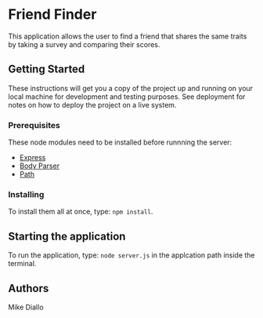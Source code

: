 # Friend Finder
This application allows the user to find a friend that shares the same traits by taking a survey and comparing their scores.

## Getting Started
These instructions will get you a copy of the project up and running on your local machine for development and testing purposes. See deployment for notes on how to deploy the project on a live system.

### Prerequisites
These node modules need to be installed before runnning the server:
* [Express](https://www.npmjs.com/package/express)
* [Body Parser](https://www.npmjs.com/package/body-parser)
* [Path](https://www.npmjs.com/package/path)

### Installing
To install them all at once, type: `npm install`.

## Starting the application
To run the application, type: `node server.js` in the applcation path inside the terminal.

## Authors
Mike Diallo
